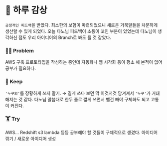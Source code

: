 # 🌅 하루 감상
`긍정적인 피드백`을 받았다.
최소한의 보험이 마련되었으니 새로운 거북알들을 차분하게 생산할 수 있게 되었다.
오늘 다노님 피드백이 소통이 꼬인 부분이 있었는데 다노님이 생각하신 점도 우리 아이디어의 Branch로 봐도 될 것 같았다.


### 🤦‍♀️ Problem
AWS 구축 프로토타입을 작성하는 중인데 자동화나 웹 시각화 등이 평소 해 본적이 없어 공부가 필요하다.

### 💾 Keep 
`'누구의'`를 장황하게 쓰지 말기. → 길게 쓰다 보면 막 이것저것 담겨져서 `'누구'`가 거대해지는 것 같다.
다노님 말씀대로 한두 줄로 짧게 쓰면서 뺄건 빼야 구체화도 되고 고통이 커진다.

### 🏋️ Try
AWS... Redshift s3 lambda 등등 공부해야 할 것들이 구체적으로 생겼다.
아이디어 깎기 / 새로운 아이디어 생성
